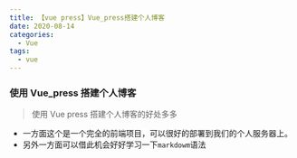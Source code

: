 ```yaml
---
title: 【vue press】Vue_press搭建个人博客
date: 2020-08-14
categories:
  - Vue
tags:
  - vue
---
```


### 使用 Vue_press 搭建个人博客

> 使用 Vue press 搭建个人博客的好处多多

- 一方面这个是一个完全的前端项目，可以很好的部署到我们的个人服务器上。
- 另外一方面可以借此机会好好学习一下`markdowm`语法
